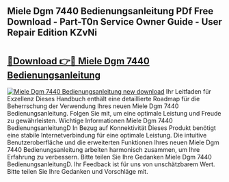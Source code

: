 ## Miele Dgm 7440 Bedienungsanleitung PDf Free Download - Part-T0n Service Owner Guide - User Repair Edition KZvNi

# <h2><a href="http://df1b16e.blite.top/?on=Miele+Dgm+7440+Bedienungsanleitung">🔗Download 👉🔴 Miele Dgm 7440 Bedienungsanleitung</a></h2>

[![Miele Dgm 7440 Bedienungsanleitung new download](https://i.imgur.com/lujVjoI.png)](http://df1b16e.blite.top/?on=Miele+Dgm+7440+Bedienungsanleitung)
Ihr Leitfaden für Exzellenz Dieses Handbuch enthält eine detaillierte Roadmap für die Beherrschung der Verwendung Ihres neuen Miele Dgm 7440 Bedienungsanleitung. Folgen Sie mit, um eine optimale Leistung und Freude zu gewährleisten. Wichtige Informationen Miele Dgm 7440 BedienungsanleitungD In Bezug auf Konnektivität Dieses Produkt benötigt eine stabile Internetverbindung für eine optimale Leistung. Die intuitive Benutzeroberfläche und die erweiterten Funktionen Ihres neuen Miele Dgm 7440 Bedienungsanleitung arbeiten harmonisch zusammen, um Ihre Erfahrung zu verbessern. Bitte teilen Sie Ihre Gedanken Miele Dgm 7440 BedienungsanleitungD. Ihr Feedback ist für uns von unschätzbarem Wert. Bitte teilen Sie Ihre Gedanken und Vorschläge mit.
